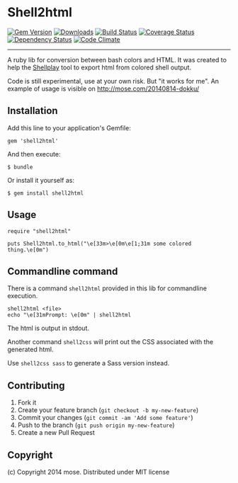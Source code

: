 Shell2html
===============

[![Gem Version](https://img.shields.io/gem/v/shell2html.svg)](http://rubygems.org/gems/shell2html)
[![Downloads](http://img.shields.io/gem/dt/shell2html.svg)](https://rubygems.org/gems/shell2html)
[![Build Status](https://img.shields.io/travis/mose/shell2html.svg)](https://travis-ci.org/mose/shell2html)
[![Coverage Status](https://img.shields.io/coveralls/mose/shell2html.svg)](https://coveralls.io/r/mose/shell2html?branch=master)
[![Dependency Status](https://img.shields.io/gemnasium/mose/shell2html.svg)](https://gemnasium.com/mose/shell2html)
[![Code Climate](https://img.shields.io/codeclimate/github/mose/shell2html.svg)](https://codeclimate.com/github/mose/shell2html)

----

A ruby lib for conversion between bash colors and HTML. It was created to help the [Shellplay](https://github.com/mose/shellplay) tool to export html from colored shell output.

Code is still experimental, use at your own risk. But "it works for me". An example of usage is visible on http://mose.com/20140814-dokku/

Installation
-------------------
Add this line to your application's Gemfile:

    gem 'shell2html'

And then execute:

    $ bundle

Or install it yourself as:

    $ gem install shell2html

Usage
-----------------

````
require "shell2html"

puts Shell2html.to_html("\e[33m>\e[0m\e[1;31m some colored thing.\e[0m")
````

Commandline command
-------------------

There is a command `shell2html` provided in this lib for commandline execution.

    shell2html <file>
    echo "\e[31mPrompt: \e[0m" | shell2html

The html is output in stdout.

Another command `shell2css` will print out the CSS associated with the generated html.

Use `shell2css sass` to generate a Sass version instead.

Contributing
-----------------
1. Fork it
2. Create your feature branch (`git checkout -b my-new-feature`)
3. Commit your changes (`git commit -am 'Add some feature'`)
4. Push to the branch (`git push origin my-new-feature`)
5. Create a new Pull Request

Copyright
----------------
(c) Copyright 2014 mose. Distributed under MIT license
